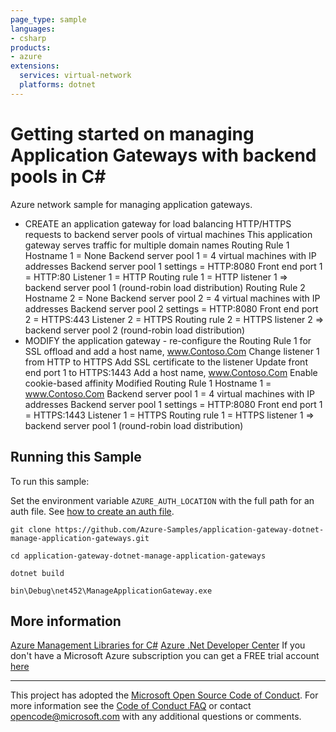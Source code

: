 ```yaml
---
page_type: sample
languages:
- csharp
products:
- azure
extensions:
  services: virtual-network
  platforms: dotnet
---
```


# Getting started on managing Application Gateways with backend pools in C# #

 Azure network sample for managing application gateways.
  - CREATE an application gateway for load balancing
    HTTP/HTTPS requests to backend server pools of virtual machines
    This application gateway serves traffic for multiple
    domain names
    Routing Rule 1
    Hostname 1 = None
    Backend server pool 1 = 4 virtual machines with IP addresses
    Backend server pool 1 settings = HTTP:8080
    Front end port 1 = HTTP:80
    Listener 1 = HTTP
    Routing rule 1 = HTTP listener 1 => backend server pool 1
    (round-robin load distribution)
    Routing Rule 2
    Hostname 2 = None
    Backend server pool 2 = 4 virtual machines with IP addresses
    Backend server pool 2 settings = HTTP:8080
    Front end port 2 = HTTPS:443
    Listener 2 = HTTPS
    Routing rule 2 = HTTPS listener 2 => backend server pool 2
    (round-robin load distribution)
  - MODIFY the application gateway - re-configure the Routing Rule 1 for SSL offload and
    add a host name, www.Contoso.Com
    Change listener 1 from HTTP to HTTPS
    Add SSL certificate to the listener
    Update front end port 1 to HTTPS:1443
    Add a host name, www.Contoso.Com
    Enable cookie-based affinity
    Modified Routing Rule 1
    Hostname 1 = www.Contoso.Com
    Backend server pool 1 = 4 virtual machines with IP addresses
    Backend server pool 1 settings = HTTP:8080
    Front end port 1 = HTTPS:1443
    Listener 1 = HTTPS
    Routing rule 1 = HTTPS listener 1 => backend server pool 1
    (round-robin load distribution)


## Running this Sample ##

To run this sample:

Set the environment variable `AZURE_AUTH_LOCATION` with the full path for an auth file. See [how to create an auth file](https://github.com/Azure/azure-libraries-for-net/blob/master/AUTH.md).

    git clone https://github.com/Azure-Samples/application-gateway-dotnet-manage-application-gateways.git

    cd application-gateway-dotnet-manage-application-gateways

    dotnet build

    bin\Debug\net452\ManageApplicationGateway.exe

## More information ##

[Azure Management Libraries for C#](https://github.com/Azure/azure-sdk-for-net/tree/Fluent)
[Azure .Net Developer Center](https://azure.microsoft.com/en-us/develop/net/)
If you don't have a Microsoft Azure subscription you can get a FREE trial account [here](http://go.microsoft.com/fwlink/?LinkId=330212)

---

This project has adopted the [Microsoft Open Source Code of Conduct](https://opensource.microsoft.com/codeofconduct/). For more information see the [Code of Conduct FAQ](https://opensource.microsoft.com/codeofconduct/faq/) or contact [opencode@microsoft.com](mailto:opencode@microsoft.com) with any additional questions or comments.